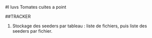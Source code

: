 #I luvs Tomates cuites a point

##TRACKER

1. Stockage des seeders par tableau : liste de fichiers, puis liste des seeders par fichier.  
